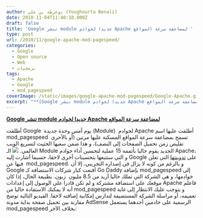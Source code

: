 ```yaml
---
author: يوغرطة بن علي (Youghourta Benali)
date: 2010-11-04T11:40:10.000Z
draft: false
title: 'Google تنشر module جديدا لخوادم Apache لمضاعفة سرعة المواقع '
type: post
url: /2010/11/google-apache-mod-pagespeed/
categories:
  - Google
  - Open source
  - Web
  - برمجيات
tags:
  - Apache
  - Google
  - mod_pagespeed
coverImage: /static/images/google-apache-mod-pagespeed/Google-Apache.gif
excerpt: "**[Google تنشر module جديدا لخوادم Apache لمضاعفة سرعة المواقع](https://www.it-scoop.com/2010/11/google-apache-mod-pagespeed)**\n\nأطلقت Google \_يوم أمس وحدة جديدة (Module) \_لخوادم Apache أطلقت عليها اسم mod_pagespeed \_تسمح بمضاعفة سرعة المواقع المسكنة عليها مرتين (أو بالأحرى تقليص زمن تحميل الصفحات إلى النصف)، و هذا ضمن سعيها"
---
```

**[Google تنشر module جديدا لخوادم Apache لمضاعفة سرعة المواقع](https://www.it-scoop.com/2010/11/google-apache-mod-pagespeed)**

أطلقت Google  يوم أمس وحدة جديدة (Module)  لخوادم Apache أطلقت عليها اسم mod_pagespeed  تسمح بمضاعفة سرعة المواقع المسكنة عليها مرتين (أو بالأحرى تقليص زمن تحميل الصفحات إلى النصف)، و هذا ضمن سعيها الحثيث لتسريع الويب العالمي. ![](/static/images/google-apache-mod-pagespeed/Google-Apache.gif) الـ Module الجديد يقوم حاليا بأتممة 15 عملية لتحسين أداء خوادم Apache، و التي ستتبعها بتحسينات أخرى لاحقا، حسبما أشارت إليه Google على [تدوينتها](http://googlewebmastercentral.blogspot.com/2010/11/make-your-websites-run-faster.html) التي تعلن فيها عن  mod_pagespeed. و بالرغم من كونه لا يزال في إصداره التجريبي، إلا أن Google أقنعت كبار شركات الاستضافة كـ Go Daddy بإضافة mod_pagespeed إلى خوادمها، و هي الشركة التي تملك حاليا أزيد من 8.5 مليون  زبون. بطبيعة الحال، إذا كان موقعك على استضافة مشتركة و لم تكن قادرا على الوصول إلى إعدادات Apache فاعلم أنه لا يمكنك الاستفادة حاليا من mod_pagespeed و يتوجب عليك الانتظار إلى غاية تعميمه، أو مراسلة الشركة المستضيفة لتدارس إمكانية إضافته لاحقا. الفيديو التالية توضح مقارنة بين تحميل صفحة بداية مدونة AdSense الرسمية على خادمين أحدهما يستعمل mod_pagespeed بخلاف الآخر:
